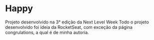 # Happy
Projeto desenvolvido na 3° edição da Next Level Week
Todo o projeto desenvolvido foi ideia da RocketSeat, com exceção da página congrulations, a qual é de minha autoria.

